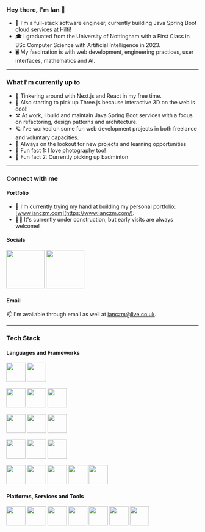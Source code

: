 ### Hey there, I'm Ian 👋

- 💼 I'm a full-stack software engineer, currently building Java Spring Boot cloud services at Hilti!
- 🎓 I graduated from the University of Nottingham with a First Class in BSc Computer Science with Artificial Intelligence in 2023.
- 🖥️ My fascination is with web development, engineering practices, user interfaces, mathematics and AI.

---

### What I'm currently up to

- 💎 Tinkering around with Next.js and React in my free time.
- 🌱 Also starting to pick up Three.js because interactive 3D on the web is cool!
- ⚒️ At work, I build and maintain Java Spring Boot services with a focus on refactoring, design patterns and architecture.
- 🪐 I've worked on some fun web development projects in both freelance and voluntary capacities.
- 👀 Always on the lookout for new projects and learning opportunities
- 📸 Fun fact 1: I love photography too!
- 🏸 Fun fact 2: Currently picking up badminton

---

### Connect with me

#### Portfolio

- 🏡 I'm currently trying my hand at building my personal portfolio: [www.ianczm.com](https://www.ianczm.com/).
- 👷‍♂️ It's currently under construction, but early visits are always welcome!

#### Socials

<a href="https://www.instagram.com/ianczm/"><img width="100px" src="https://img.shields.io/badge/Instagram-E4405F?style=for-the-badge&logo=instagram&logoColor=white" /></a>
<a href="https://www.linkedin.com/in/ianczm/"><img width="100px" src="https://img.shields.io/badge/LinkedIn-0077B5?style=for-the-badge&logo=linkedin&logoColor=white" /></a>

#### Email

📫 I'm available through email as well at [ianczm@live.co.uk](mailto:ianczm@live.co.uk).

---

### Tech Stack

#### Languages and Frameworks

<p float="left">
  <img width="50px" src="https://cdn.jsdelivr.net/gh/devicons/devicon@latest/icons/java/java-original.svg" />
  <img width="50px" src="https://cdn.jsdelivr.net/gh/devicons/devicon@latest/icons/spring/spring-original.svg" />
</p>
<p float="left">
  <img width="50px" src="https://cdn.jsdelivr.net/gh/devicons/devicon@latest/icons/nextjs/nextjs-original.svg" />
  <img width="50px" src="https://cdn.jsdelivr.net/gh/devicons/devicon@latest/icons/react/react-original.svg" />
  <img width="50px" src="https://cdn.jsdelivr.net/gh/devicons/devicon/icons/vuejs/vuejs-original.svg" />
</p>
<p float="left">
  <img width="50px" src="https://cdn.jsdelivr.net/gh/devicons/devicon/icons/python/python-original.svg" />
  <img width="50px" src="https://cdn.jsdelivr.net/gh/devicons/devicon@latest/icons/php/php-original.svg" />
  <img width="50px" src="https://cdn.jsdelivr.net/gh/devicons/devicon@latest/icons/laravel/laravel-original.svg" />
</p>
<p float="left">
  <img width="50px" src="https://cdn.jsdelivr.net/gh/devicons/devicon/icons/c/c-original.svg" />
  <img width="50px" src="https://cdn.jsdelivr.net/gh/devicons/devicon@latest/icons/csharp/csharp-plain.svg" />
  <img width="50px" src="https://cdn.jsdelivr.net/gh/devicons/devicon@latest/icons/unity/unity-original.svg" />
</p>
<p float="left">
  <img width="50px" src="https://cdn.jsdelivr.net/gh/devicons/devicon/icons/javascript/javascript-original.svg" />
  <img width="50px" src="https://cdn.jsdelivr.net/gh/devicons/devicon/icons/typescript/typescript-original.svg" />
  <img width="50px" src="https://cdn.jsdelivr.net/gh/devicons/devicon/icons/html5/html5-original.svg" />
  <img width="50px" src="https://cdn.jsdelivr.net/gh/devicons/devicon/icons/css3/css3-original.svg" />
  <img width="50px" src="https://cdn.jsdelivr.net/gh/devicons/devicon@latest/icons/sass/sass-original.svg" />
</p>

#### Platforms, Services and Tools

<p float="left">
  <img width="50px" src="https://cdn.jsdelivr.net/gh/devicons/devicon@latest/icons/amazonwebservices/amazonwebservices-plain-wordmark.svg" />
  <img width="50px" src="https://cdn.jsdelivr.net/gh/devicons/devicon/icons/firebase/firebase-plain.svg" />
  <img width="50px" src="https://cdn.jsdelivr.net/gh/devicons/devicon@latest/icons/figma/figma-original.svg" />
  <img width="50px" src="https://cdn.jsdelivr.net/gh/devicons/devicon@latest/icons/gitlab/gitlab-original.svg" />
  <img width="50px" src="https://cdn.jsdelivr.net/gh/devicons/devicon@latest/icons/postgresql/postgresql-plain.svg" />
  <img width="50px" src="https://cdn.jsdelivr.net/gh/devicons/devicon@latest/icons/mysql/mysql-original.svg" />
  <img width="50px" src="https://cdn.jsdelivr.net/gh/devicons/devicon@latest/icons/docker/docker-plain.svg" />
</p>

<!--
**ianczm/ianczm** is a ✨ _special_ ✨ repository because its `README.md` (this file) appears on your GitHub profile.

Here are some ideas to get you started:

- 🔭 I’m currently working on ...
- 🌱 I’m currently learning ...
- 👯 I’m looking to collaborate on ...
- 🤔 I’m looking for help with ...
- 💬 Ask me about ...
- 📫 How to reach me: ...
- 😄 Pronouns: ...
- ⚡ Fun fact: ...
-->
